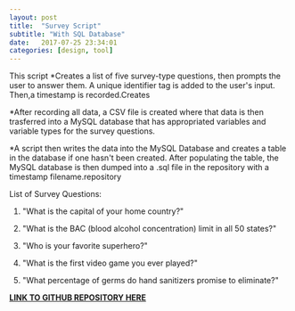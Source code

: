```yaml
---
layout: post
title:  "Survey Script"
subtitle: "With SQL Database"
date:   2017-07-25 23:34:01
categories: [design, tool]
---
```

This script
*Creates a list of five survey-type questions, then prompts the user to answer them. A unique identifier tag is added to the user's input. Then,a timestamp is recorded.Creates

*After recording all data, a CSV file is created where that data is then trasferred into a MySQL database that has appropriated variables and variable types for the survey questions. 

*A script then writes the data into the MySQL Database and creates a table in the database if one hasn't been created. After populating the table, the MySQL database is then dumped into a .sql file in the
repository with a timestamp filename.repository






List of Survey Questions:
1. "What is the capital of your home country?"

2. "What is the BAC (blood alcohol concentration) limit in all 50 states?"

3. "Who is your favorite superhero?"

4. "What is the first video game you ever played?"

5. "What percentage of germs do hand sanitizers promise to eliminate?"


**[LINK TO GITHUB REPOSITORY HERE](https://github.com/tylerpcarter/task-4-data)**

